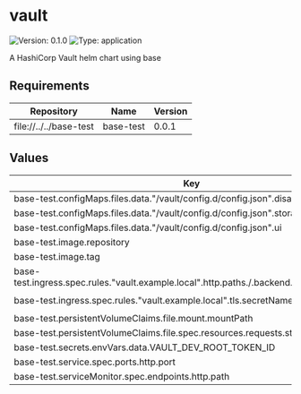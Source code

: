 # vault

![Version: 0.1.0](https://img.shields.io/badge/Version-0.1.0-informational?style=flat-square) ![Type: application](https://img.shields.io/badge/Type-application-informational?style=flat-square)

A HashiCorp Vault helm chart using base

## Requirements

| Repository | Name | Version |
|------------|------|---------|
| file://../../base-test | base-test | 0.0.1 |

## Values

| Key | Type | Default | Description |
|-----|------|---------|-------------|
| base-test.configMaps.files.data."/vault/config.d/config.json".disable_mlock | bool | `true` |  |
| base-test.configMaps.files.data."/vault/config.d/config.json".storage.file.path | string | `"/vault/file"` |  |
| base-test.configMaps.files.data."/vault/config.d/config.json".ui | bool | `true` |  |
| base-test.image.repository | string | `"hashicorp/vault"` |  |
| base-test.image.tag | string | `"1.20.2"` |  |
| base-test.ingress.spec.rules."vault.example.local".http.paths./.backend.service.port.name | string | `"http"` |  |
| base-test.ingress.spec.rules."vault.example.local".tls.secretName | string | `"vault-tls-secret"` |  |
| base-test.persistentVolumeClaims.file.mount.mountPath | string | `"/vault/file"` |  |
| base-test.persistentVolumeClaims.file.spec.resources.requests.storage | string | `"1Gi"` |  |
| base-test.secrets.envVars.data.VAULT_DEV_ROOT_TOKEN_ID | string | `"root"` |  |
| base-test.service.spec.ports.http.port | int | `8200` |  |
| base-test.serviceMonitor.spec.endpoints.http.path | string | `"/sys/metrics"` |  |

